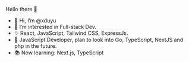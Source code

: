 Hello there 👋 </br>
<ul>
  <li>
    👋 Hi, I’m @xduyu  </br> 
  </li>
  <li>
    👀 I’m interested in Full-stack Dev.  </br>
  </li>
  <li>
    ✨ React, JavaScript, Tailwind CSS, ExpressJs.  </br>
  </li>
  <li>
    🌴 JavaScript Developer, plan to look into Go, TypeScript, NextJS and php in the future.  
  </li>
  <li>
    📚 Now learning: Next.js, TypeScript  
  </li>
</ul>
